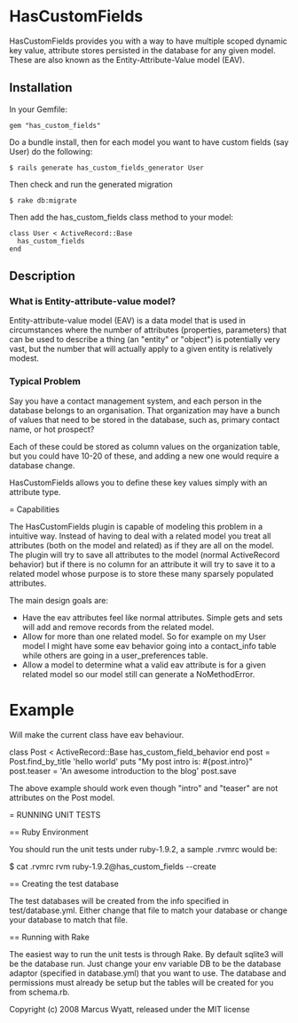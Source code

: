HasCustomFields
========================

HasCustomFields provides you with a way to have multiple scoped dynamic key value,
attribute stores persisted in the database for any given model.  These are also
known as the Entity-Attribute-Value model (EAV).


Installation
------------------------

In your Gemfile:

    gem "has_custom_fields"

Do a bundle install, then for each model you want to have custom fields (say User) do
the following:

    $ rails generate has_custom_fields_generator User

Then check and run the generated migration

    $ rake db:migrate

Then add the has_custom_fields class method to your model:

    class User < ActiveRecord::Base
      has_custom_fields
    end

Description
-------------------------  

### What is Entity-attribute-value model?

Entity-attribute-value model (EAV) is a data model that is used in circumstances 
where the number of attributes (properties, parameters) that can be used to describe 
a thing (an "entity" or "object") is potentially very vast, but the number that will 
actually apply to a given entity is relatively modest.


### Typical Problem

Say you have a contact management system, and each person in the database belongs
to an organisation.  That organization may have a bunch of values that need to be
stored in the database, such as, primary contact name, or hot prospect?

Each of these could be stored as column values on the organization table, but
you could have 10-20 of these, and adding a new one would require a database change.

HasCustomFields allows you to define these key values simply with an attribute
type.

= Capabilities

The HasCustomFields plugin is capable of modeling this problem in a intuitive
way. Instead of having to deal with a related model you treat all attributes
(both on the model and related) as if they are all on the model. The plugin
will try to save all attributes to the model (normal ActiveRecord behavior)
but if there is no column for an attribute it will try to save it to a
related model whose purpose is to store these many sparsely populated
attributes.

The main design goals are:

* Have the eav attributes feel like normal attributes. Simple gets and sets
  will add and remove records from the related model.
* Allow for more than one related model. So for example on my User model I might
  have some eav behavior going into a contact_info table while others are
  going in a user_preferences table.
* Allow a model to determine what a valid eav attribute is for a given
  related model so our model still can generate a NoMethodError.

Example
=======

Will make the current class have eav behaviour.

  class Post < ActiveRecord::Base
    has_custom_field_behavior
  end
  post = Post.find_by_title 'hello world'
  puts "My post intro is: #{post.intro}"
  post.teaser = 'An awesome introduction to the blog'
  post.save

The above example should work even though "intro" and "teaser" are not
attributes on the Post model.

= RUNNING UNIT TESTS

== Ruby Environment

You should run the unit tests under ruby-1.9.2, a sample .rvmrc would be:

  $ cat .rvmrc
  rvm ruby-1.9.2@has_custom_fields --create

== Creating the test database

The test databases will be created from the info specified in test/database.yml.
Either change that file to match your database or change your database to
match that file.

== Running with Rake

The easiest way to run the unit tests is through Rake. By default sqlite3
will be the database run. Just change your env variable DB to be the database
adaptor (specified in database.yml) that you want to use. The database and
permissions must already be setup but the tables will be created for you
from schema.rb.

Copyright (c) 2008 Marcus Wyatt, released under the MIT license